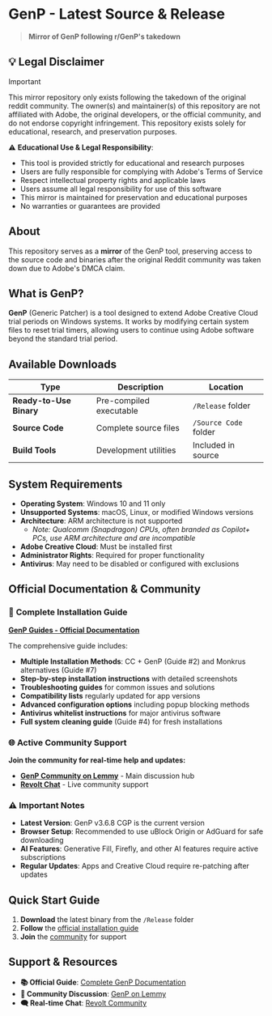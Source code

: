 # GenP - Latest Source & Release

> **Mirror of GenP following r/GenP's takedown**

## 💡 Legal Disclaimer

> [!Important]
> This mirror repository only exists following the takedown of the original reddit community. The owner(s) and maintainer(s) of this repository are not affiliated with Adobe, the original developers, or the official community, and do not endorse copyright infringement. This repository exists solely for educational, research, and preservation purposes.

⚠️ **Educational Use & Legal Responsibility**: 
- This tool is provided strictly for educational and research purposes
- Users are fully responsible for complying with Adobe's Terms of Service
- Respect intellectual property rights and applicable laws
- Users assume all legal responsibility for use of this software
- This mirror is maintained for preservation and educational purposes
- No warranties or guarantees are provided

## About

This repository serves as a **mirror** of the GenP tool, preserving access to the source code and binaries after the original Reddit community was taken down due to Adobe's DMCA claim.

## What is GenP?

**GenP** (Generic Patcher) is a tool designed to extend Adobe Creative Cloud trial periods on Windows systems. It works by modifying certain system files to reset trial timers, allowing users to continue using Adobe software beyond the standard trial period.

## Available Downloads

| Type | Description | Location |
|------|-------------|----------|
| **Ready-to-Use Binary** | Pre-compiled executable | `/Release` folder |
| **Source Code** | Complete source files | `/Source Code` folder |
| **Build Tools** | Development utilities | Included in source |

## System Requirements

- **Operating System**: Windows 10 and 11 only
- **Unsupported Systems**: macOS, Linux, or modified Windows versions
- **Architecture**: ARM architecture is not supported
  - *Note: Qualcomm (Snapdragon) CPUs, often branded as Copilot+ PCs, use ARM architecture and are incompatible*
- **Adobe Creative Cloud**: Must be installed first
- **Administrator Rights**: Required for proper functionality
- **Antivirus**: May need to be disabled or configured with exclusions

## Official Documentation & Community

### 📖 **Complete Installation Guide**
**[GenP Guides - Official Documentation](https://wiki.dbzer0.com/genp-guides/guide/#guide-2)**

The comprehensive guide includes:
- **Multiple Installation Methods**: CC + GenP (Guide #2) and Monkrus alternatives (Guide #7)
- **Step-by-step installation instructions** with detailed screenshots
- **Troubleshooting guides** for common issues and solutions
- **Compatibility lists** regularly updated for app versions
- **Advanced configuration options** including popup blocking methods
- **Antivirus whitelist instructions** for major antivirus software
- **Full system cleaning guide** (Guide #4) for fresh installations

### 🌐 **Active Community Support**

**Join the community for real-time help and updates:**
- **[GenP Community on Lemmy](https://lemmy.dbzer0.com/c/GenP)** - Main discussion hub
- **[Revolt Chat](https://app.revolt.chat/invite/cgccWFFx)** - Live community support

### ⚠️ **Important Notes**

- **Latest Version**: GenP v3.6.8 CGP is the current version
- **Browser Setup**: Recommended to use uBlock Origin or AdGuard for safe downloading
- **AI Features**: Generative Fill, Firefly, and other AI features require active subscriptions
- **Regular Updates**: Apps and Creative Cloud require re-patching after updates

## Quick Start Guide

1. **Download** the latest binary from the `/Release` folder
2. **Follow** the [official installation guide](https://wiki.dbzer0.com/genp-guides/guide/#guide-2)
3. **Join** the [community](https://lemmy.dbzer0.com/c/GenP) for support

## Support & Resources

- **📚 Official Guide**: [Complete GenP Documentation](https://wiki.dbzer0.com/genp-guides/guide/#guide-2)
- **💬 Community Discussion**: [GenP on Lemmy](https://lemmy.dbzer0.com/c/GenP)
- **🗨️ Real-time Chat**: [Revolt Community](https://app.revolt.chat/invite/cgccWFFx)
